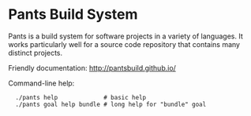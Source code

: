 # Pants Build System

Pants is a build system for software projects in a variety of languages.
It works particularly well for a source code repository that contains
many distinct projects.

Friendly documentation: http://pantsbuild.github.io/

Command-line help:

```
  ./pants help             # basic help
  ./pants goal help bundle # long help for "bundle" goal
```